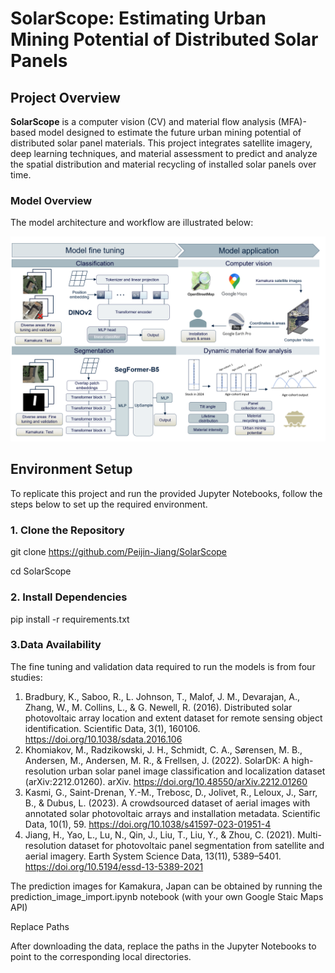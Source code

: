 # SolarScope: Estimating Urban Mining Potential of Distributed Solar Panels

## Project Overview
**SolarScope** is a computer vision (CV) and material flow analysis (MFA)-based model designed to estimate the future urban mining potential of distributed solar panel materials. This project integrates satellite imagery, deep learning techniques, and material assessment to predict and analyze the spatial distribution and material recycling of installed solar panels over time.

### Model Overview
The model architecture and workflow are illustrated below:

![Model Overview](Figure/Figure%201.png)

## Environment Setup
To replicate this project and run the provided Jupyter Notebooks, follow the steps below to set up the required environment.

### 1. Clone the Repository
git clone https://github.com/Peijin-Jiang/SolarScope

cd SolarScope

### 2. Install Dependencies
pip install -r requirements.txt

### 3.Data Availability
The fine tuning and validation data required to run the models is from four studies:

1) Bradbury, K., Saboo, R., L. Johnson, T., Malof, J. M., Devarajan, A., Zhang, W., M. Collins, L., & G. Newell, R. (2016). Distributed solar photovoltaic array location and extent dataset for remote sensing object identification. Scientific Data, 3(1), 160106. https://doi.org/10.1038/sdata.2016.106
2) Khomiakov, M., Radzikowski, J. H., Schmidt, C. A., Sørensen, M. B., Andersen, M., Andersen, M. R., & Frellsen, J. (2022). SolarDK: A high-resolution urban solar panel image classification and localization dataset (arXiv:2212.01260). arXiv. https://doi.org/10.48550/arXiv.2212.01260
3) Kasmi, G., Saint-Drenan, Y.-M., Trebosc, D., Jolivet, R., Leloux, J., Sarr, B., & Dubus, L. (2023). A crowdsourced dataset of aerial images with annotated solar photovoltaic arrays and installation metadata. Scientific Data, 10(1), 59. https://doi.org/10.1038/s41597-023-01951-4
4) Jiang, H., Yao, L., Lu, N., Qin, J., Liu, T., Liu, Y., & Zhou, C. (2021). Multi-resolution dataset for photovoltaic panel segmentation from satellite and aerial imagery. Earth System Science Data, 13(11), 5389–5401. https://doi.org/10.5194/essd-13-5389-2021


The prediction images for Kamakura, Japan can be obtained by running the prediction_image_import.ipynb notebook (with your own Google Staic Maps API)

Replace Paths

After downloading the data, replace the paths in the Jupyter Notebooks to point to the corresponding local directories.
